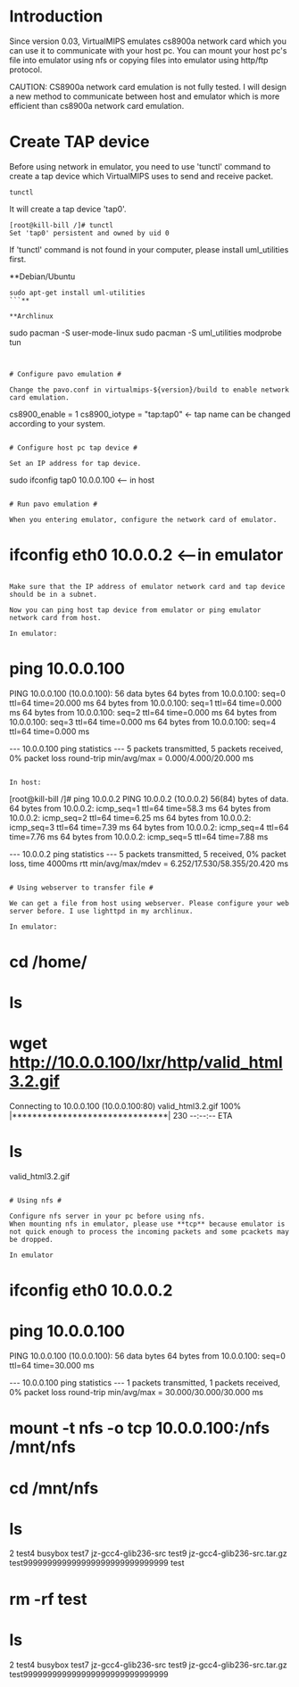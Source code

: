 # Introduction #

Since version 0.03, VirtualMIPS emulates cs8900a network card which you can use it to communicate with your host pc. You can mount your host pc's file into emulator using nfs or copying files into emulator using http/ftp protocol.

CAUTION: CS8900a network card emulation is not fully tested. I will design a new method to communicate between host and emulator which is more efficient than cs8900a network card emulation.


# Create TAP device #

Before using network in emulator, you need to use 'tunctl' command to create a tap device which VirtualMIPS uses to send and receive packet.

```
tunctl
```

It will create a tap device 'tap0'.
```
[root@kill-bill /]# tunctl 
Set 'tap0' persistent and owned by uid 0
```

If 'tunctl' command is not found in your computer, please install uml\_utilities first.

**Debian/Ubuntu
```
sudo apt-get install uml-utilities
```**

**Archlinux
```
sudo pacman -S user-mode-linux
sudo pacman -S uml_utilities
modprobe tun
```**


# Configure pavo emulation #

Change the pavo.conf in virtualmips-${version}/build to enable network card emulation.

```
cs8900_enable = 1
cs8900_iotype = "tap:tap0"  <- tap name can be changed according to your system. 
```

# Configure host pc tap device #

Set an IP address for tap device.

```
sudo ifconfig tap0 10.0.0.100    <-- in host
```

# Run pavo emulation #

When you entering emulator, configure the network card of emulator.

```
# ifconfig eth0 10.0.0.2     <--in emulator
```

Make sure that the IP address of emulator network card and tap device should be in a subnet.

Now you can ping host tap device from emulator or ping emulator network card from host.

In emulator:
```
# ping 10.0.0.100
PING 10.0.0.100 (10.0.0.100): 56 data bytes
64 bytes from 10.0.0.100: seq=0 ttl=64 time=20.000 ms
64 bytes from 10.0.0.100: seq=1 ttl=64 time=0.000 ms
64 bytes from 10.0.0.100: seq=2 ttl=64 time=0.000 ms
64 bytes from 10.0.0.100: seq=3 ttl=64 time=0.000 ms
64 bytes from 10.0.0.100: seq=4 ttl=64 time=0.000 ms

--- 10.0.0.100 ping statistics ---
5 packets transmitted, 5 packets received, 0% packet loss
round-trip min/avg/max = 0.000/4.000/20.000 ms
```

In host:
```
[root@kill-bill /]# ping 10.0.0.2
PING 10.0.0.2 (10.0.0.2) 56(84) bytes of data.
64 bytes from 10.0.0.2: icmp_seq=1 ttl=64 time=58.3 ms
64 bytes from 10.0.0.2: icmp_seq=2 ttl=64 time=6.25 ms
64 bytes from 10.0.0.2: icmp_seq=3 ttl=64 time=7.39 ms
64 bytes from 10.0.0.2: icmp_seq=4 ttl=64 time=7.76 ms
64 bytes from 10.0.0.2: icmp_seq=5 ttl=64 time=7.88 ms

--- 10.0.0.2 ping statistics ---
5 packets transmitted, 5 received, 0% packet loss, time 4000ms
rtt min/avg/max/mdev = 6.252/17.530/58.355/20.420 ms
```

# Using webserver to transfer file #

We can get a file from host using webserver. Please configure your web server before. I use lighttpd in my archlinux.

In emulator:
```
# cd /home/
# ls
# wget http://10.0.0.100/lxr/http/valid_html3.2.gif
Connecting to 10.0.0.100 (10.0.0.100:80)
valid_html3.2.gif    100% |*******************************|   230  --:--:-- ETA
# ls
valid_html3.2.gif
```

# Using nfs #

Configure nfs server in your pc before using nfs.
When mounting nfs in emulator, please use **tcp** because emulator is not quick enough to process the incoming packets and some pcackets may be dropped.

In emulator
```
# ifconfig eth0 10.0.0.2
# ping 10.0.0.100
PING 10.0.0.100 (10.0.0.100): 56 data bytes
64 bytes from 10.0.0.100: seq=0 ttl=64 time=30.000 ms

--- 10.0.0.100 ping statistics ---
1 packets transmitted, 1 packets received, 0% packet loss
round-trip min/avg/max = 30.000/30.000/30.000 ms
# mount -t nfs -o tcp 10.0.0.100:/nfs /mnt/nfs       
# cd /mnt/nfs
# ls
2                                   test4
busybox                             test7
jz-gcc4-glib236-src                 test9
jz-gcc4-glib236-src.tar.gz          test999999999999999999999999999999
test
# rm -rf test
# ls
2                                   test4
busybox                             test7
jz-gcc4-glib236-src                 test9
jz-gcc4-glib236-src.tar.gz          test999999999999999999999999999999
#
```



